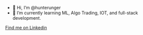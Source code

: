 - 👋 Hi, I’m @hunterunger
- 🌱 I’m currently learning ML, Algo Trading, IOT, and full-stack development. 

[Find me on Linkedin](https://www.linkedin.com/in/hunterunger/)
